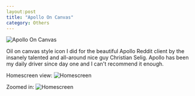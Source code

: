 ```yaml
---
layout:post
title: "Apollo On Canvas"
category: Others
---
```

![Apollo On Canvas](/images/up/art/oil/apollooncanvas.png)


Oil on canvas style icon I did for the beautiful Apollo Reddit client by the insanely talented and all-around nice guy Christian Selig. Apollo has been my daily driver since day one and I can't recommend it enough.

Homescreen view:
![Homescreen](/images/up/posts/hs1.png)

Zoomed in:
![Homescreen](/images/up/posts/hs2.png)